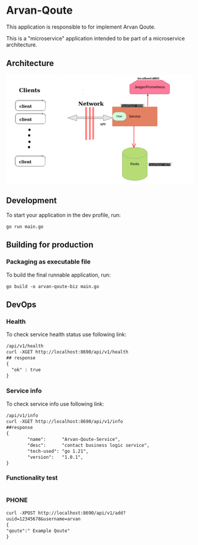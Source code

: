 # Arvan-Qoute

This application is responsible to for implement Arvan Qoute.

This is a "microservice" application intended to be part of a microservice architecture.

## Architecture

![Alt text](doc/qoute.png "Architect")

## Development

To start your application in the dev profile, run:

```
go run main.go
```

## Building for production

### Packaging as executable file

To build the final runnable application, run:

```
go build -o arvan-qoute-biz main.go
```

## DevOps

### Health 

To check service health status use following link:

```
/api/v1/health
curl -XGET http://localhost:8690/api/v1/health
## response 
{
  "ok" : true
}
```
### Service info 
To check service info use following link:

```
/api/v1/info
curl -XGET http://localhost:8690/api/v1/info
##response
{
		"name":      "Arvan-Qoute-Service",
		"desc":      "contact business logic service",
		"tech-used": "go 1.21",
		"version":   "1.0.1",
}
```

### Functionality test
```
```
###

### PHONE 
```
curl -XPOST http://localhost:8690/api/v1/add?uuid=12345678&username=arvan
{
"qoute":" Example Qoute"
}

```


